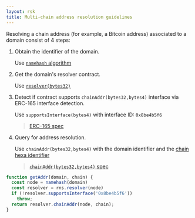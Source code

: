 ```yaml
---
layout: rsk
title: Multi-chain address resolution guidelines
---
```


Resolving a chain address (for example, a Bitcoin address) associated to a domain consist of 4 steps:

1. Obtain the identifier of the domain.

    Use [`namehash` algorithm](https://eips.ethereum.org/EIPS/eip-137#namehash-algorithm)

2. Get the domain's resolver contract.

    Use [`resolver(bytes32)`](https://github.com/rnsdomains/rns-registry/blob/master/contracts/RNS.sol#L34)

3. Detect if contract supports `chainAddr(bytes32,bytes4)` interface via ERC-165 interface detection.

    Use `supportsInterface(bytes4)` with interface ID: `0x8be4b5f6`

    > [ERC-165 spec](https://eips.ethereum.org/EIPS/eip-165)

4. Query for address resolution.

    Use `chainAddr(bytes32,bytes4)` with the domain identifier and the [chain hexa identifier](https://github.com/satoshilabs/slips/blob/master/slip-0044.md)

    > [`chainAddr(bytes32,bytes4)` spec](../specs/resolvers/chain-addr-resolver)

```js
function getAddr(domain, chain) {
  const node = namehash(domain)
  const resolver = rns.resolver(node)
  if (!resolver.supportsInterface('0x8be4b5f6'))
    throw;
  return resolver.chainAddr(node, chain);
}
```
